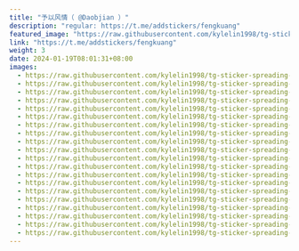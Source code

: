 ```yaml
---
title: "予以风情（ @Daobjian ）"
description: "regular: https://t.me/addstickers/fengkuang"
featured_image: "https://raw.githubusercontent.com/kylelin1998/tg-sticker-spreading-worldwide-images/main/img/0ae3f721-1da9-4612-a85f-e07358ce87f2.jpg"
link: "https://t.me/addstickers/fengkuang"
weight: 3
date: 2024-01-19T08:01:31+08:00
images:
  - https://raw.githubusercontent.com/kylelin1998/tg-sticker-spreading-worldwide-images/main/img/0ae3f721-1da9-4612-a85f-e07358ce87f2.jpg
  - https://raw.githubusercontent.com/kylelin1998/tg-sticker-spreading-worldwide-images/main/img/af95c391-6a16-487a-a836-fb2c31872425.jpg
  - https://raw.githubusercontent.com/kylelin1998/tg-sticker-spreading-worldwide-images/main/img/780c5425-e5b8-4323-b96a-a0ca2802060e.jpg
  - https://raw.githubusercontent.com/kylelin1998/tg-sticker-spreading-worldwide-images/main/img/517351be-e9bb-4ca8-8d5f-70581db23ed4.jpg
  - https://raw.githubusercontent.com/kylelin1998/tg-sticker-spreading-worldwide-images/main/img/d52db915-c5e1-4507-9847-177ad556daec.jpg
  - https://raw.githubusercontent.com/kylelin1998/tg-sticker-spreading-worldwide-images/main/img/29fb44cd-f693-4dd6-96ec-4ca72aa43e4e.jpg
  - https://raw.githubusercontent.com/kylelin1998/tg-sticker-spreading-worldwide-images/main/img/aa8a2362-6503-422d-8f02-f210f528d07e.jpg
  - https://raw.githubusercontent.com/kylelin1998/tg-sticker-spreading-worldwide-images/main/img/b351ce89-1967-40fb-841a-8d6e3c85a487.jpg
  - https://raw.githubusercontent.com/kylelin1998/tg-sticker-spreading-worldwide-images/main/img/58acf55f-2c81-4423-87ea-7c0e23ee1f0a.jpg
  - https://raw.githubusercontent.com/kylelin1998/tg-sticker-spreading-worldwide-images/main/img/9f883772-7dba-470b-9f18-fb1f5a0df53a.jpg
  - https://raw.githubusercontent.com/kylelin1998/tg-sticker-spreading-worldwide-images/main/img/6aaa7c6d-a556-4f0a-8aae-e13b36d14b7b.jpg
  - https://raw.githubusercontent.com/kylelin1998/tg-sticker-spreading-worldwide-images/main/img/0888549e-642a-42cf-a62d-12d8716dc399.jpg
  - https://raw.githubusercontent.com/kylelin1998/tg-sticker-spreading-worldwide-images/main/img/7d5bd493-7903-458d-8f1f-e78bf52341dc.jpg
  - https://raw.githubusercontent.com/kylelin1998/tg-sticker-spreading-worldwide-images/main/img/6b9b1d9e-861e-42c2-828a-936dd8a700f4.jpg
  - https://raw.githubusercontent.com/kylelin1998/tg-sticker-spreading-worldwide-images/main/img/83ce0230-4ed3-4261-880e-50b7526a2ae3.jpg
  - https://raw.githubusercontent.com/kylelin1998/tg-sticker-spreading-worldwide-images/main/img/db51486f-3e13-4838-9e43-9ceb5f2cdf55.jpg
  - https://raw.githubusercontent.com/kylelin1998/tg-sticker-spreading-worldwide-images/main/img/a7185281-f222-4305-b73a-1d76abe05773.jpg
  - https://raw.githubusercontent.com/kylelin1998/tg-sticker-spreading-worldwide-images/main/img/0fcfac7a-332a-4735-a687-941e6e36e5dd.jpg
  - https://raw.githubusercontent.com/kylelin1998/tg-sticker-spreading-worldwide-images/main/img/4cd1ecb3-ef6f-4fa8-bff4-ca5b7edede1d.jpg
  - https://raw.githubusercontent.com/kylelin1998/tg-sticker-spreading-worldwide-images/main/img/eb6f8e43-f496-4eb8-8287-dc7831ca6a43.jpg
---
```


